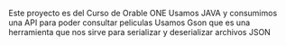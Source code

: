 Este proyecto es del Curso de Orable ONE
Usamos JAVA y consumimos una API para poder consultar peliculas
Usamos Gson que es una herramienta que nos sirve para serializar y deserializar archivos JSON
